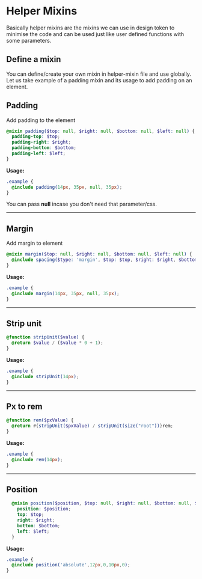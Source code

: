 # Helper Mixins

Basically helper mixins are the mixins we can use in design token to minimise the code and can be used just like user defined functions with some parameters.

## Define a mixin

You can define/create your own mixin in helper-mixin file and use globally. Let us take example of a padding mixin and its usage to add padding on an element.

## Padding

Add padding to the element

``` scss
@mixin padding($top: null, $right: null, $bottom: null, $left: null) {
  padding-top: $top;
  padding-right: $right;
  padding-bottom: $bottom;
  padding-left: $left;
}
```

**Usage:**

``` scss
.example {
  @include padding(14px, 35px, null, 35px);
}
```
You can pass **null** incase you don't need that parameter/css.

<div class="block-space"></div>

----

## Margin

Add margin to element

``` scss
@mixin margin($top: null, $right: null, $bottom: null, $left: null) {
  @include spacing($type: 'margin', $top: $top, $right: $right, $bottom: $bottom, $left: $left);
}
```

**Usage:**

``` scss
.example {
  @include margin(14px, 35px, null, 35px);
}
```

<div class="block-space"></div>

----

## Strip unit

``` scss
@function stripUnit($value) {
  @return $value / ($value * 0 + 1);
}
```

**Usage:**

``` scss
.example {
  @include stripUnit(14px);
}
```

<div class="block-space"></div>

----

## Px to rem

``` scss
@function rem($pxValue) {
  @return #{stripUnit($pxValue) / stripUnit(size("root"))}rem;
}
```

**Usage:**

``` scss
.example {
  @include rem(14px);
}
```

<div class="block-space"></div>

----

## Position

``` scss
  @mixin position($position, $top: null, $right: null, $bottom: null, $left: null) {
    position: $position;
    top: $top;
    right: $right;
    bottom: $bottom;
    left: $left;
  }
```

**Usage:**

``` scss
.example {
  @include position('absolute',12px,0,10px,0);
}
```

<div class="block-space"></div>